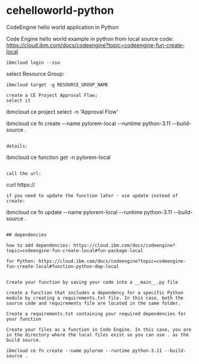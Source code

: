 # cehelloworld-python
CodeEngine hello world application in Python


Code Engine hello world example in python from local source code: https://cloud.ibm.com/docs/codeengine?topic=codeengine-fun-create-local

```
ibmcloud login --sso 
```
select Resource Group: 
```
ibmcloud target -g RESOURCE_GROUP_NAME 

create a CE Project Approval Flow; 
select it 

```
ibmcloud ce project select -n 'Approval Flow'

ibmcloud ce fn create --name pylorem-local --runtime python-3.11 --build-source .
```

details: 
```
ibmcloud ce function get -n pylorem-local
```

call the url: 

```
curl https://
```
if you need to update the function later - use update instead of create: 

```
ibmcloud ce fn update --name pylorem-local --runtime python-3.11 --build-source .
```

## dependencies

how to add dependencies: https://cloud.ibm.com/docs/codeengine?topic=codeengine-fun-create-local#fun-package-local

for Python: https://cloud.ibm.com/docs/codeengine?topic=codeengine-fun-create-local#function-python-dep-local


Create your function by saving your code into a __main__.py file

create a function that includes a dependency for a specific Python module by creating a requirements.txt file. In this case, both the source code and requirements file are located in the same folder.

Create a requirements.txt containing your required dependencies for your function

Create your files as a function in Code Engine. In this case, you are in the directory where the local files exist so you can use . as the build source.

ibmcloud ce fn create --name pylorem --runtime python-3.11 --build-source .
